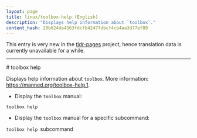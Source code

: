 ```yaml
---
layout: page
title: linux/toolbox-help (English)
description: "Displays help information about `toolbox`."
content_hash: 28b624da4563fdcfb4247fdbcf4cb4aa3d77ef89
---
```


This entry is very new in the [tldr-pages](https://github.com/tldr-pages/tldr) project, hence translation data is currently unavailable for a while.

<hr># toolbox help

Displays help information about `toolbox`.
More information: <https://manned.org/toolbox-help.1>.

- Display the `toolbox` manual:

`toolbox help`

- Display the `toolbox` manual for a specific subcommand:

`toolbox help `<span class="tldr-var badge badge-pill bg-dark-lm bg-white-dm text-white-lm text-dark-dm font-weight-bold">subcommand</span>
